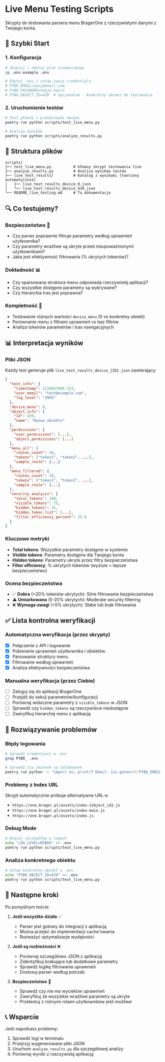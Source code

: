 # Live Menu Testing Scripts

Skrypty do testowania parsera menu BragerOne z rzeczywistymi danymi z Twojego konta.

## 🚀 Szybki Start

### 1. Konfiguracja

```bash
# Skopiuj i edytuj plik środowiskowy
cp .env.example .env

# Edytuj .env i ustaw swoje credentials:
# PYBO_EMAIL=twoj@email.com
# PYBO_PASSWORD=twoje_haslo
# PYBO_OBJECT_ID=439  # opcjonalne - konkretny obiekt do testowania
```

### 2. Uruchomienie testów

```bash
# Test główny z prawdziwymi danymi
poetry run python scripts/test_live_menu.py

# Analiza wyników
poetry run python scripts/analyze_results.py
```

## 📁 Struktura plików

```
scripts/
├── test_live_menu.py          # Główny skrypt testowania live
├── analyze_results.py         # Analiza wyników testów
├── live_test_results/         # Katalog z wynikami (tworzony automatycznie)
│   ├── live_test_results_device_0.json
│   └── live_test_results_device_439.json
└── README_live_testing.md     # Ta dokumentacja
```

## 🔍 Co testujemy?

### Bezpieczeństwo 🔐
- Czy parser poprawnie filtruje parametry według uprawnień użytkownika?
- Czy parametry wrażliwe są ukryte przed nieupoważnionymi użytkownikami?
- Jaka jest efektywność filtrowania (% ukrytych tokenów)?

### Dokładność 📊
- Czy sparsowana struktura menu odpowiada rzeczywistej aplikacji?
- Czy wszystkie dostępne parametry są wykrywane?
- Czy hierarchia tras jest poprawna?

### Kompletność 🎯
- Testowanie różnych wartości `device_menu` (0 vs konkretny obiekt)
- Porównanie menu z filtrami uprawnień vs bez filtrów
- Analiza tokenów parametrów i tras nawigacyjnych

## 📊 Interpretacja wyników

### Pliki JSON
Każdy test generuje plik `live_test_results_device_{ID}.json` zawierający:

```json
{
  "test_info": {
    "timestamp": 1234567890.123,
    "user_email": "test@example.com",
    "log_level": "INFO"
  },
  "device_menu": 0,
  "object_info": {
    "id": 439,
    "name": "Nazwa obiektu"
  },
  "permissions": {
    "user_permissions": [...],
    "object_permissions": [...]
  },
  "menu_all": {
    "routes_count": 50,
    "tokens": ["token1", "token2", ...],
    "sample_route": {...}
  },
  "menu_filtered": {
    "routes_count": 30,
    "tokens": ["token1", "token3", ...],
    "sample_route": {...}
  },
  "security_analysis": {
    "total_tokens": 100,
    "visible_tokens": 75,
    "hidden_tokens": 25,
    "hidden_token_list": [...],
    "filter_efficiency_percent": 25.0
  }
}
```

### Kluczowe metryki

- **Total tokens**: Wszystkie parametry dostępne w systemie
- **Visible tokens**: Parametry dostępne dla Twojego konta
- **Hidden tokens**: Parametry ukryte przez filtry bezpieczeństwa
- **Filter efficiency**: % ukrytych tokenów (wyższe = lepsze bezpieczeństwo)

### Ocena bezpieczeństwa

- ✅ **Dobra** (>20% tokenów ukrytych): Silne filtrowanie bezpieczeństwa
- ⚠️ **Umiarkowana** (5-20% ukrytych): Moderate security filtering
- ❌ **Wymaga uwagi** (<5% ukrytych): Słabe lub brak filtrowania

## ✅ Lista kontrolna weryfikacji

### Automatyczna weryfikacja (przez skrypty)
- [x] Połączenie z API i logowanie
- [x] Pobieranie uprawnień użytkownika i obiektów
- [x] Parsowanie struktury menu
- [x] Filtrowanie według uprawnień
- [x] Analiza efektywności bezpieczeństwa

### Manualna weryfikacja (przez Ciebie)
- [ ] Zaloguj się do aplikacji BragerOne
- [ ] Przejdź do sekcji parametrów/konfiguracji
- [ ] Porównaj widoczne parametry z `visible_tokens` w JSON
- [ ] Sprawdź czy `hidden_tokens` są rzeczywiście niedostępne
- [ ] Zweryfikuj hierarchię menu z aplikacją

## 🔧 Rozwiązywanie problemów

### Błędy logowania
```bash
# Sprawdź credentials w .env
grep PYBO_ .env

# Sprawdź czy zmienne są załadowane
poetry run python -c "import os; print(f'Email: {os.getenv(\"PYBO_EMAIL\")}')"
```

### Problemy z Index URL
Skrypt automatycznie próbuje alternatywne URL-e:
- `https://one.brager.pl/assets/index-{object_id}.js`
- `https://one.brager.pl/assets/index-main.js`
- `https://one.brager.pl/assets/index.js`

### Debug Mode
```bash
# Więcej szczegółów w logach
echo "LOG_LEVEL=DEBUG" >> .env
poetry run python scripts/test_live_menu.py
```

### Analiza konkretnego obiektu
```bash
# Ustaw konkretny obiekt w .env
echo "PYBO_OBJECT_ID=439" >> .env
poetry run python scripts/test_live_menu.py
```

## 🎯 Następne kroki

Po pomyślnym teście:

1. **Jeśli wszystko działa** ✅
   - Parser jest gotowy do integracji z aplikacją
   - Można przejść do implementacji cache'owania
   - Rozważyć optymalizacje wydajności

2. **Jeśli są rozbieżności** ❌
   - Porównaj szczegółowo JSON z aplikacją
   - Zidentyfikuj brakujące lub dodatkowe parametry
   - Sprawdź logikę filtrowania uprawnień
   - Dostosuj parser według potrzeb

3. **Bezpieczeństwo** 🔐
   - Sprawdź czy nie ma wycieków uprawnień
   - Zweryfikuj że wszystkie wrażliwe parametry są ukryte
   - Przetestuj z różnymi rolami użytkowników jeśli możliwe

## 📞 Wsparcie

Jeśli napotkasz problemy:
1. Sprawdź logi w terminalu
2. Przejrzyj wygenerowane pliki JSON
3. Uruchom `analyze_results.py` dla szczegółowej analizy
4. Porównaj wyniki z rzeczywistą aplikacją
